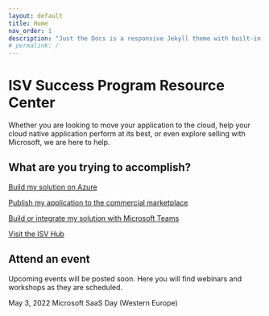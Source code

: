 ```yaml
---
layout: default
title: Home
nav_order: 1
description: "Just the Docs is a responsive Jekyll theme with built-in search that is easily customizable and hosted on GitHub Pages."
# permalink: /
---
```


# ISV Success Program Resource Center

Whether you are looking to move your application to the cloud, help your cloud native application perform at its best, or even explore selling with Microsoft, we are here to help. 

## What are you trying to accomplish?

[Build my solution on Azure](./azure)

[Publish my application to the commercial marketplace](./marketplace)

[Build or integrate my solution with Microsoft Teams](./Teams)

[Visit the ISV Hub](https://www.microsoft.com/isv)

## Attend an event

Upcoming events will be posted soon. Here you will find webinars and workshops as they are scheduled.

May 3, 2022
Microsoft SaaS Day (Western Europe)
